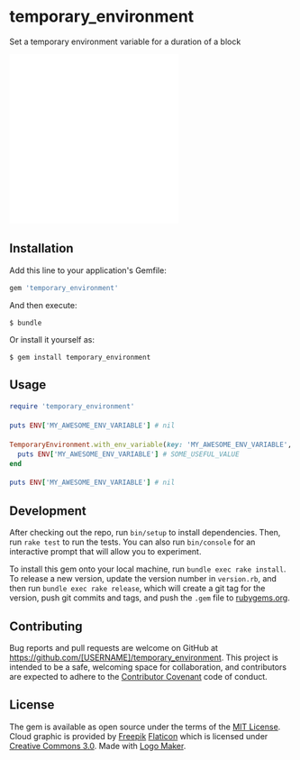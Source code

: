 # temporary_environment
Set a temporary environment variable for a duration of a block

![Temporary Environment Gem Logo](logos/logo.png)

## Installation

Add this line to your application's Gemfile:

```ruby
gem 'temporary_environment'
```

And then execute:

    $ bundle

Or install it yourself as:

    $ gem install temporary_environment

## Usage

```ruby
require 'temporary_environment'

puts ENV['MY_AWESOME_ENV_VARIABLE'] # nil

TemporaryEnvironment.with_env_variable(key: 'MY_AWESOME_ENV_VARIABLE', value: 'SOME_USEFUL_VALUE') do
  puts ENV['MY_AWESOME_ENV_VARIABLE'] # SOME_USEFUL_VALUE
end

puts ENV['MY_AWESOME_ENV_VARIABLE'] # nil
```


## Development

After checking out the repo, run `bin/setup` to install dependencies. Then, run `rake test` to run the tests. You can also run `bin/console` for an interactive prompt that will allow you to experiment.

To install this gem onto your local machine, run `bundle exec rake install`. To release a new version, update the version number in `version.rb`, and then run `bundle exec rake release`, which will create a git tag for the version, push git commits and tags, and push the `.gem` file to [rubygems.org](https://rubygems.org).

## Contributing

Bug reports and pull requests are welcome on GitHub at https://github.com/[USERNAME]/temporary_environment. This project is intended to be a safe, welcoming space for collaboration, and contributors are expected to adhere to the [Contributor Covenant](http://contributor-covenant.org) code of conduct.


## License

The gem is available as open source under the terms of the [MIT License](http://opensource.org/licenses/MIT). Cloud graphic is provided by [Freepik](http://www.flaticon.com/authors/freepik) [Flaticon](http://www.flaticon.com/) which is licensed under [Creative Commons 3.0](http://creativecommons.org/licenses/by/3.0/). Made with [Logo Maker](http://logomakr.com).
